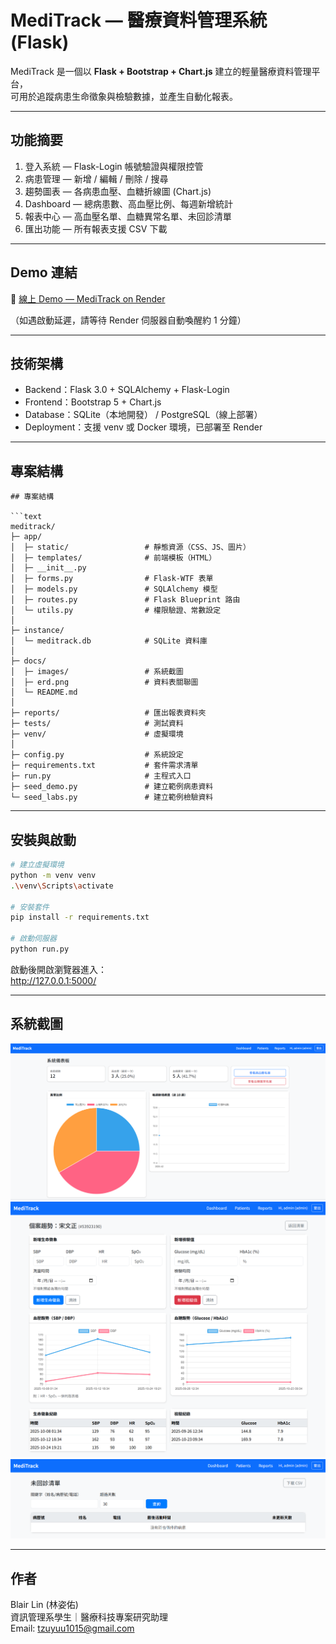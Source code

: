 # MediTrack — 醫療資料管理系統 (Flask)

MediTrack 是一個以 **Flask + Bootstrap + Chart.js** 建立的輕量醫療資料管理平台，  
可用於追蹤病患生命徵象與檢驗數據，並產生自動化報表。

---

## 功能摘要

1. 登入系統 — Flask-Login 帳號驗證與權限控管  
2. 病患管理 — 新增 / 編輯 / 刪除 / 搜尋  
3. 趨勢圖表 — 各病患血壓、血糖折線圖 (Chart.js)  
4. Dashboard — 總病患數、高血壓比例、每週新增統計  
5. 報表中心 — 高血壓名單、血糖異常名單、未回診清單  
6. 匯出功能 — 所有報表支援 CSV 下載  

---

## Demo 連結

🔗 [線上 Demo — MediTrack on Render](https://meditrack.onrender.com)

（如遇啟動延遲，請等待 Render 伺服器自動喚醒約 1 分鐘）

---

## 技術架構

- Backend：Flask 3.0 + SQLAlchemy + Flask-Login  
- Frontend：Bootstrap 5 + Chart.js  
- Database：SQLite（本地開發） / PostgreSQL（線上部署）
- Deployment：支援 venv 或 Docker 環境，已部署至 Render


---

## 專案結構

```text
## 專案結構

```text
meditrack/
├─ app/
│  ├─ static/                 # 靜態資源（CSS、JS、圖片）
│  ├─ templates/              # 前端模板（HTML）
│  ├─ __init__.py
│  ├─ forms.py                # Flask-WTF 表單
│  ├─ models.py               # SQLAlchemy 模型
│  ├─ routes.py               # Flask Blueprint 路由
│  └─ utils.py                # 權限驗證、常數設定
│
├─ instance/
│  └─ meditrack.db            # SQLite 資料庫
│
├─ docs/
│  ├─ images/                 # 系統截圖
│  ├─ erd.png                 # 資料表關聯圖
│  └─ README.md
│
├─ reports/                   # 匯出報表資料夾
├─ tests/                     # 測試資料
├─ venv/                      # 虛擬環境
│
├─ config.py                  # 系統設定
├─ requirements.txt           # 套件需求清單
├─ run.py                     # 主程式入口
├─ seed_demo.py               # 建立範例病患資料
└─ seed_labs.py               # 建立範例檢驗資料

```

---

## 安裝與啟動

```bash
# 建立虛擬環境
python -m venv venv
.\venv\Scripts\activate

# 安裝套件
pip install -r requirements.txt

# 啟動伺服器
python run.py
```

啟動後開啟瀏覽器進入：  
http://127.0.0.1:5000/

---

## 系統截圖

![Dashboard](images/dashboard.png)
![個案趨勢頁](images/patient-trend.png)
![未回診清單](images/report-overdue.png)

---

## 作者

Blair Lin (林姿佑)  
資訊管理系學生｜醫療科技專案研究助理  
Email: tzuyuu1015@gmail.com
